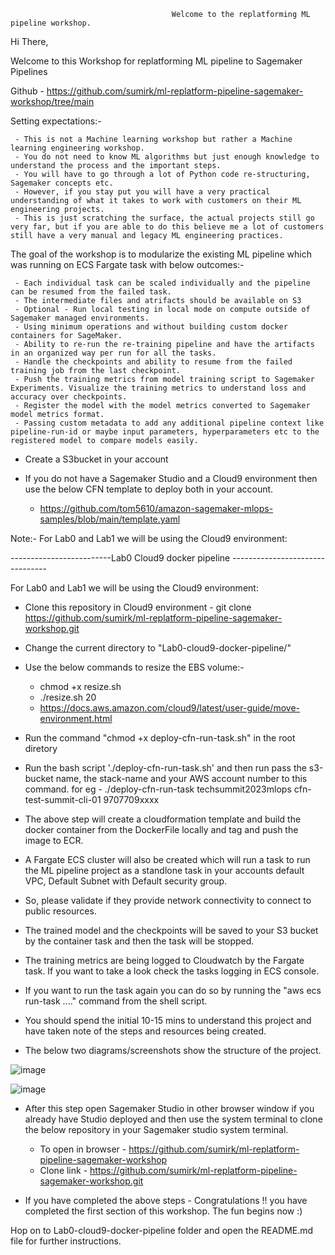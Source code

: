                                         Welcome to the replatforming ML pipeline workshop. 

Hi There,

Welcome to this Workshop for replatforming ML pipeline to Sagemaker Pipelines

Github - https://github.com/sumirk/ml-replatform-pipeline-sagemaker-workshop/tree/main


Setting expectations:-

     - This is not a Machine learning workshop but rather a Machine learning engineering workshop.
     - You do not need to know ML algorithms but just enough knowledge to understand the process and the important steps.
     - You will have to go through a lot of Python code re-structuring, Sagemaker concepts etc.
     - However, if you stay put you will have a very practical understanding of what it takes to work with customers on their ML engineering projects.
     - This is just scratching the surface, the actual projects still go very far, but if you are able to do this believe me a lot of customers still have a very manual and legacy ML engineering practices.


The goal of the workshop is to modularize the existing ML pipeline which was running on ECS Fargate task with below outcomes:-

     - Each individual task can be scaled individually and the pipeline can be resumed from the failed task.
     - The intermediate files and atrifacts should be available on S3
     - Optional - Run local testing in local mode on compute outside of Sagemaker managed environments.
     - Using minimum operations and without building custom docker containers for SageMaker.
     - Ability to re-run the re-training pipeline and have the artifacts in an organized way per run for all the tasks.
     - Handle the checkpoints and ability to resume from the failed training job from the last checkpoint.
     - Push the training metrics from model training script to Sagemaker Experiments. Visualize the training metrics to understand loss and accuracy over checkpoints.
     - Register the model with the model metrics converted to Sagemaker model metrics format.
     - Passing custom metadata to add any additional pipeline context like pipeline-run-id or maybe input parameters, hyperparameters etc to the registered model to compare models easily.



- Create a S3bucket in your account

- If you do not have a Sagemaker Studio and a Cloud9 environment then use the below CFN template to deploy both in your account.
  - https://github.com/tom5610/amazon-sagemaker-mlops-samples/blob/main/template.yaml
  

Note:- For Lab0 and Lab1 we will be using the Cloud9 environment:



-------------------------Lab0 Cloud9 docker pipeline --------------------------------


For Lab0 and Lab1 we will be using the Cloud9 environment:


- Clone this repository in Cloud9 environment - git clone https://github.com/sumirk/ml-replatform-pipeline-sagemaker-workshop.git

- Change the current directory to "Lab0-cloud9-docker-pipeline/"

- Use the below commands to resize the EBS volume:-
    - chmod +x resize.sh
    - ./resize.sh 20
  - https://docs.aws.amazon.com/cloud9/latest/user-guide/move-environment.html


- Run the command "chmod +x deploy-cfn-run-task.sh" in the root diretory
  
- Run the bash script './deploy-cfn-run-task.sh' and then run pass the s3-bucket name, the stack-name and your AWS account number to this command. for eg - ./deploy-cfn-run-task techsummit2023mlops cfn-test-summit-cli-01 9707709xxxx
  
- The above step will create a cloudformation template and build the docker container from the DockerFile locally and tag and push the image to ECR.
  
- A Fargate ECS cluster will also be created which will run a task to run the ML pipeline project as a standlone task in your accounts default VPC, Default Subnet with Default security group.
  
- So, please validate if they provide network connectivity to connect to public resources.
  
- The trained model and the checkpoints will be saved to your S3 bucket by the container task and then the task will be stopped.
  
- The training metrics are being logged to Cloudwatch by the Fargate task. If you want to take a look check the tasks logging in ECS console.
  
- If you want to run the task again you can do so by running the "aws ecs run-task ...." command from the shell script.
  
- You should spend the initial 10-15 mins to understand this project and have taken note of the steps and resources being created.

- The below two diagrams/screenshots show the structure of the project.

![image](https://github.com/sumirk/ml-replatform-pipeline-workshop/assets/53355338/07ef5076-1ea8-45ab-a68e-a86a7555095e)


![image](https://github.com/sumirk/ml-replatform-pipeline-workshop/assets/53355338/c028f47a-4e45-4f24-9687-f2511275bbb9)


- After this step open Sagemaker Studio in other browser window if you already have Studio deployed and then use the system terminal to clone the below repository in your Sagemaker studio system terminal.

  - To open in browser - https://github.com/sumirk/ml-replatform-pipeline-sagemaker-workshop
  - Clone link - https://github.com/sumirk/ml-replatform-pipeline-sagemaker-workshop.git

- If you have completed the above steps - Congratulations !! you have completed the first section of this workshop. The fun begins now :)
  

Hop on to Lab0-cloud9-docker-pipeline folder and open the README.md file for further instructions.


